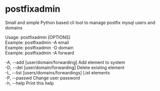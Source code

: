 # postfixadmin

Small and simple Python based cli tool to manage postfix mysql users and domains

Usage: postfixadmin [OPTIONS]  
Example: postfixadmin -A email <email>  
Example: postfixadmin -D domain <domain>  
Example: postfixadmin -A forward <from email> <to email>  
    
-A, --add  [user/domain/forwarding]        Add element to system  
-D, --del  [user/domain/forwarding]        Delete existing element  
-L, --list [users/domains/forwardings]     List elements  
-P, --passwd                               Change user password  
-h, --help                                 Print this help  

